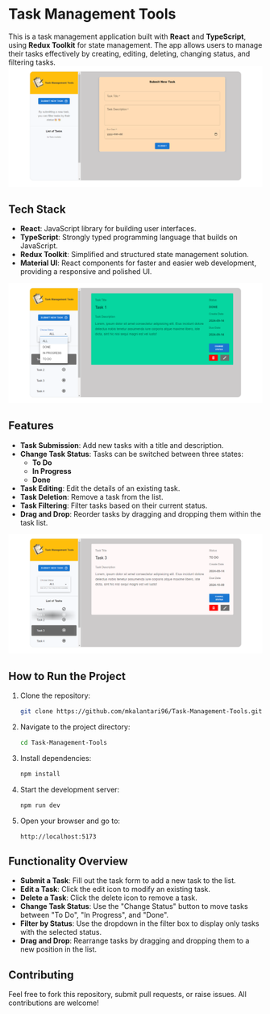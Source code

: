 # Task Management Tools

This is a task management application built with **React** and **TypeScript**, using **Redux Toolkit** for state management. The app allows users to manage their tasks effectively by creating, editing, deleting, changing status, and filtering tasks.
![starting page for task management which show submit new task from](./Image%20of%20UI/Starting%20UI%20page.png)

## Tech Stack

- **React**: JavaScript library for building user interfaces.
- **TypeScript**: Strongly typed programming language that builds on JavaScript.
- **Redux Toolkit**: Simplified and structured state management solution.
- **Material UI**: React components for faster and easier web development, providing a responsive and polished UI.

![show task details and filter bar for choose status](./Image%20of%20UI/Showing%20task%20details%20and%20filter%20Status.png)

## Features

- **Task Submission**: Add new tasks with a title and description.
- **Change Task Status**: Tasks can be switched between three states:
  - **To Do**
  - **In Progress**
  - **Done**
- **Task Editing**: Edit the details of an existing task.
- **Task Deletion**: Remove a task from the list.
- **Task Filtering**: Filter tasks based on their current status.
- **Drag and Drop**: Reorder tasks by dragging and dropping them within the task list.

![Drag and Drop to reoder task](./Image%20of%20UI/Drag%20and%20Drop%20to%20reorder%20task%20list.png)

## How to Run the Project

1. Clone the repository:
   ```bash
   git clone https://github.com/mkalantari96/Task-Management-Tools.git
   ```
2. Navigate to the project directory:
   ```bash
   cd Task-Management-Tools
   ```
3. Install dependencies:
   ```bash
   npm install
   ```
4. Start the development server:
   ```bash
   npm run dev
   ```
5. Open your browser and go to:
   ```
   http://localhost:5173
   ```

## Functionality Overview

- **Submit a Task**: Fill out the task form to add a new task to the list.
- **Edit a Task**: Click the edit icon to modify an existing task.
- **Delete a Task**: Click the delete icon to remove a task.
- **Change Task Status**: Use the "Change Status" button to move tasks between "To Do", "In Progress", and "Done".
- **Filter by Status**: Use the dropdown in the filter box to display only tasks with the selected status.
- **Drag and Drop**: Rearrange tasks by dragging and dropping them to a new position in the list.

## Contributing

Feel free to fork this repository, submit pull requests, or raise issues. All contributions are welcome!
